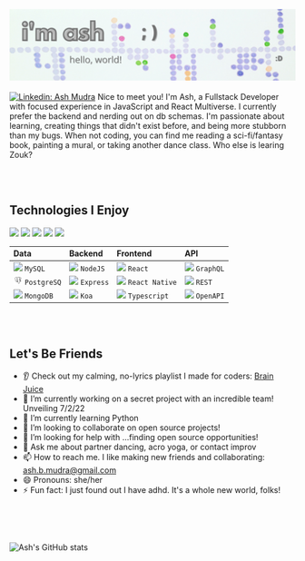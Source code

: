 ![banner](images/banner.png)
<br></br>
[![Linkedin: Ash Mudra](https://img.shields.io/badge/-Ash_Mudra-blue?style=flat-square&logo=Linkedin&logoColor=white&link=https://www.linkedin.com/in/ash-mudra/)](https://www.linkedin.com/in/ash-mudra/)
Nice to meet you! I'm Ash, a Fullstack Developer with focused experience in JavaScript and React Multiverse. I currently prefer the backend and nerding out on db schemas. I'm passionate about learning, creating things that didn't exist before, and being more stubborn than my bugs. When not coding, you can find me reading a sci-fi/fantasy book, painting a mural, or taking another dance class. Who else is learing Zouk? 

<br></br>
## Technologies I Enjoy

<div><img src="https://img.shields.io/badge/JavaScript-323330?style=for-the-badge&logo=javascript&logoColor=F7DF1E" /> <img src="https://img.shields.io/badge/CSS3-1572B6?style=for-the-badge&logo=css3&logoColor=white" /> <img src="https://img.shields.io/badge/HTML5-E34F26?style=for-the-badge&logo=html5&logoColor=white" /> <img src="https://img.shields.io/badge/json-5E5C5C?style=for-the-badge&logo=json&logoColor=white" /> <img src="https://img.shields.io/badge/Python-FFD43B?style=for-the-badge&logo=python&logoColor=blue" /> </div>

| Data | Backend | Frontend | API |
| :--- | :--- | :--- | :--- |
| <img width="16px" src="https://cdn.jsdelivr.net/gh/devicons/devicon/icons/mysql/mysql-original.svg" />  `MySQL` | <img width="16px" src="https://the-guild.dev//blog-assets/nodejs-esm/nodejs_logo.png" />  `NodeJS` | <img width="16px" src="https://cdn.jsdelivr.net/gh/devicons/devicon/icons/react/react-original.svg" />  `React` | <img width="16px" src="https://cdn.jsdelivr.net/gh/devicons/devicon/icons/graphql/graphql-plain.svg" />  `GraphQL` 
| <img width="16px" src="https://raw.githubusercontent.com/vorillaz/devicons/master/!SVG/postgresql.svg" />  `PostgreSQ` | <img width="16px" src="https://symbols.getvecta.com/stencil_79/88_expressjs-icon.54bb6035d3.jpg" />  `Express` | <img width="16px" src="https://toppng.com/uploads/preview/react-native-svg-transformer-allows-you-import-svg-aperture-science-innovators-logo-11562851994zqcpwozsvy.png" />  `React Native` | <img width="16px" src="https://lh3.googleusercontent.com/-XvJzhz3pfH0/XjYG_xWkESI/AAAAAAAAJ9c/AYlgAtRknEU2W5fMcFhQoL6rmO8EBtIDQCK8BGAsYHg/s0/2020-02-01.png" />  `REST` |
| <img width="16px" src="https://cdn.jsdelivr.net/gh/devicons/devicon/icons/mongodb/mongodb-original.svg" />  `MongoDB` | <img width="16px" src="https://seekicon.com/free-icon-download/koa_1.svg" />  `Koa` | <img width="16px" src="https://cdn.jsdelivr.net/gh/devicons/devicon/icons/typescript/typescript-original.svg" />  `Typescript` | <img width="16px" src="https://cdn.worldvectorlogo.com/logos/openapi-1.svg" />  `OpenAPI` |

<br></br>
## Let's Be Friends
- 👂 Check out my calming, no-lyrics playlist I made for coders: [Brain Juice](https://open.spotify.com/playlist/4E9aUH5H21WFJy5deVYZT4?si=edf616c619774ca7)
- 🔭 I’m currently working on a secret project with an incredible team! Unveiling 7/2/22
- 🌱 I’m currently learning Python
- 👯 I’m looking to collaborate on open source projects!
- 🤔 I’m looking for help with ...finding open source opportunities!
- 💬 Ask me about partner dancing, acro yoga, or contact improv
- 📫 How to reach me. I like making new friends and collaborating: ash.b.mudra@gmail.com
- 😄 Pronouns: she/her
- ⚡ Fun fact: I just found out I have adhd. It's a whole new world, folks!

<br></br>
##
![Ash's GitHub stats](https://github-readme-stats.vercel.app/api?username=ashmudra&show_icons=true&theme=flag-india)
